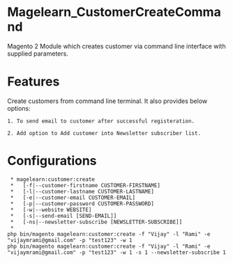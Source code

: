 # Magelearn_CustomerCreateCommand
Magento 2 Module which creates customer via command line interface with supplied parameters.

# Features
Create customers from command line terminal. It also provides below options:

    1. To send email to customer after successful registeration.
    
    2. Add option to Add customer into Newsletter subscriber list.

# Configurations

     * magelearn:customer:create
     *   [-f|--customer-firstname CUSTOMER-FIRSTNAME]
     *   [-l|--customer-lastname CUSTOMER-LASTNAME]
     *   [-e|--customer-email CUSTOMER-EMAIL]
     *   [-p|--customer-password CUSTOMER-PASSWORD]
     *   [-w|--website WEBSITE]
     *   [-s|--send-email [SEND-EMAIL]]
     *   [-ns|--newsletter-subscribe [NEWSLETTER-SUBSCRIBE]]
     *
    php bin/magento magelearn:customer:create -f "Vijay" -l "Rami" -e "vijaymrami@gmail.com" -p "test123" -w 1
    php bin/magento magelearn:customer:create -f "Vijay" -l "Rami" -e "vijaymrami@gmail.com" -p "test123" -w 1 -s 1 --newsletter-subscribe 1
